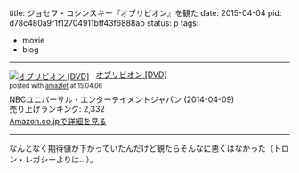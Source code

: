 title: ジョセフ・コシンスキー『オブリビオン』を観た
date: 2015-04-04
pid: d78c480a9f1f12704911bff43f6888ab
status: p
tags:
- movie
- blog
---

<div class="amazlet-box" style="margin-bottom:0px;"><div class="amazlet-image" style="float:left;margin:0px 12px 1px 0px;"><a href="http://www.amazon.co.jp/exec/obidos/ASIN/B00HY0CGSS/dotimpact-22/ref=nosim/" name="amazletlink" target="_blank"><img src="http://ecx.images-amazon.com/images/I/51Y5-otUvYL._SL160_.jpg" alt="オブリビオン [DVD]" style="border: none;" /></a></div><div class="amazlet-info" style="line-height:120%; margin-bottom: 10px"><div class="amazlet-name" style="margin-bottom:10px;line-height:120%"><a href="http://www.amazon.co.jp/exec/obidos/ASIN/B00HY0CGSS/dotimpact-22/ref=nosim/" name="amazletlink" target="_blank">オブリビオン [DVD]</a><div class="amazlet-powered-date" style="font-size:80%;margin-top:5px;line-height:120%">posted with <a href="http://www.amazlet.com/" title="amazlet" target="_blank">amazlet</a> at 15.04.06</div></div><div class="amazlet-detail">NBCユニバーサル・エンターテイメントジャパン (2014-04-09)<br />売り上げランキング: 2,332<br /></div><div class="amazlet-sub-info" style="float: left;"><div class="amazlet-link" style="margin-top: 5px"><a href="http://www.amazon.co.jp/exec/obidos/ASIN/B00HY0CGSS/dotimpact-22/ref=nosim/" name="amazletlink" target="_blank">Amazon.co.jpで詳細を見る</a></div></div></div><div class="amazlet-footer" style="clear: left"></div></div>

---- 

なんとなく期待値が下がっていたんだけど観たらそんなに悪くはなかった（トロン・レガシーよりは…）。